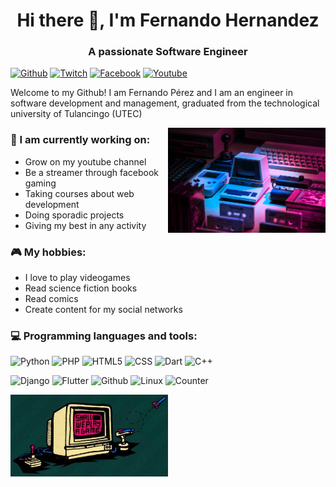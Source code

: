 <h1 align="center">Hi there 👋, I'm Fernando Hernandez</h1>
<h3 font-size="20" align="center">A passionate Software Engineer</h3>

[![Github](https://img.shields.io/badge/-Github-000?style=flat&logo=Github&logoColor=white)](https://github.com/FernandoPZ)
[![Twitch](https://img.shields.io/badge/-Twitch-6441A4?style=flat&logo=Twitch&logoColor=white)](https://www.twitch.tv/fer_frik)
[![Facebook](https://img.shields.io/badge/-Facebook-fff?style=flat&logo=Facebook)](https://web.facebook.com/FER.FRIK)
[![Youtube](https://img.shields.io/badge/-YouTube-fff?style=flat&logo=youtube&logoColor=red)](https://www.youtube.com/channel/UCdtNM93dngzcYTS_jCGHpNw)

Welcome to my Github! I am Fernando Pérez and I am an engineer in software development and management, graduated from the technological university of Tulancingo (UTEC)

<img align="right" alt="img" src="https://github.com/Adogamm/Adogamm/blob/main/cover-image1.jpg?raw=true" width="50%" height="auto" />

### 🌱 I am currently working on:
- Grow on my youtube channel
- Be a streamer through facebook gaming
- Taking courses about web development
- Doing sporadic projects
- Giving my best in any activity

### :video_game: My hobbies:
- I love to play videogames
- Read science fiction books
- Read comics
- Create content for my social networks

### :computer: Programming languages and tools:

![Python](https://img.shields.io/badge/-Python-222?style=flat&logo=python)
![PHP](https://img.shields.io/badge/-PHP-222?style=flat&logo=php)
![HTML5](https://img.shields.io/badge/-HTML5-222?style=flat&logo=html5)
![CSS](https://img.shields.io/badge/-CSS3-222?style=flat&logo=CSS3)
![Dart](https://img.shields.io/badge/-Dart-222?style=flat&logo=Dart)
![C++](https://img.shields.io/badge/-C++-222?style=flat&logo=C++)
<br />

![Django](https://img.shields.io/badge/-Django-222?style=flat&logo=django)
![Flutter](https://img.shields.io/badge/-Flutter-222?style=flat&logo=flutter)
![Github](https://img.shields.io/badge/-Github-222?style=flat&logo=github)
![Linux](https://img.shields.io/badge/-Linux-222?style=flat&logo=linux)
![Counter](https://komarev.com/ghpvc/?username=FernandoPZ)

<p>
	<img width="50%" src="Game.jpg" />